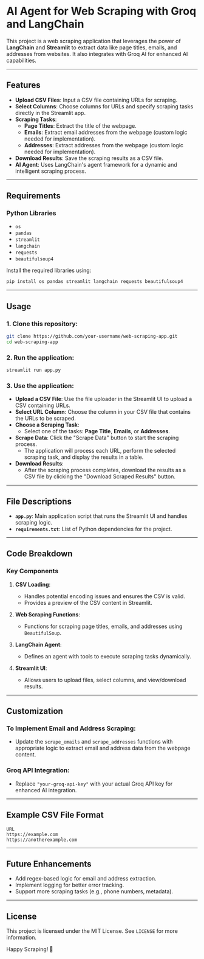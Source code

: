 
# AI Agent for Web Scraping with Groq and LangChain

This project is a web scraping application that leverages the power of **LangChain** and **Streamlit** to extract data like page titles, emails, and addresses from websites. It also integrates with Groq AI for enhanced AI capabilities.

---

## Features
- **Upload CSV Files**: Input a CSV file containing URLs for scraping.
- **Select Columns**: Choose columns for URLs and specify scraping tasks directly in the Streamlit app.
- **Scraping Tasks**:
  - **Page Titles**: Extract the title of the webpage.
  - **Emails**: Extract email addresses from the webpage (custom logic needed for implementation).
  - **Addresses**: Extract addresses from the webpage (custom logic needed for implementation).
- **Download Results**: Save the scraping results as a CSV file.
- **AI Agent**: Uses LangChain's agent framework for a dynamic and intelligent scraping process.

---

## Requirements
### Python Libraries
- `os`
- `pandas`
- `streamlit`
- `langchain`
- `requests`
- `beautifulsoup4`

Install the required libraries using:
```bash
pip install os pandas streamlit langchain requests beautifulsoup4
```

---

## Usage
### 1. Clone this repository:
```bash
git clone https://github.com/your-username/web-scraping-app.git
cd web-scraping-app
```

### 2. Run the application:
```bash
streamlit run app.py
```

### 3. Use the application:
- **Upload a CSV File**: Use the file uploader in the Streamlit UI to upload a CSV containing URLs.
- **Select URL Column**: Choose the column in your CSV file that contains the URLs to be scraped.
- **Choose a Scraping Task**:
  - Select one of the tasks: **Page Title**, **Emails**, or **Addresses**.
- **Scrape Data**: Click the "Scrape Data" button to start the scraping process.
  - The application will process each URL, perform the selected scraping task, and display the results in a table.
- **Download Results**:
  - After the scraping process completes, download the results as a CSV file by clicking the "Download Scraped Results" button.

---

## File Descriptions
- **`app.py`**: Main application script that runs the Streamlit UI and handles scraping logic.
- **`requirements.txt`**: List of Python dependencies for the project.

---

## Code Breakdown
### Key Components
1. **CSV Loading**:
   - Handles potential encoding issues and ensures the CSV is valid.
   - Provides a preview of the CSV content in Streamlit.

2. **Web Scraping Functions**:
   - Functions for scraping page titles, emails, and addresses using `BeautifulSoup`.

3. **LangChain Agent**:
   - Defines an agent with tools to execute scraping tasks dynamically.

4. **Streamlit UI**:
   - Allows users to upload files, select columns, and view/download results.

---

## Customization
### To Implement Email and Address Scraping:
- Update the `scrape_emails` and `scrape_addresses` functions with appropriate logic to extract email and address data from the webpage content.

### Groq API Integration:
- Replace `"your-groq-api-key"` with your actual Groq API key for enhanced AI integration.

---

## Example CSV File Format
```csv
URL
https://example.com
https://anotherexample.com
```

---

## Future Enhancements
- Add regex-based logic for email and address extraction.
- Implement logging for better error tracking.
- Support more scraping tasks (e.g., phone numbers, metadata).

---

## License
This project is licensed under the MIT License. See `LICENSE` for more information.

Happy Scraping! 🚀
